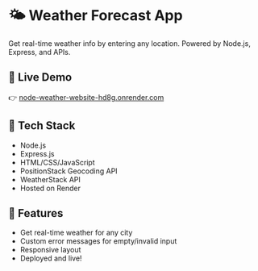# 🌤️ Weather Forecast App
Get real-time weather info by entering any location. Powered by Node.js, Express, and APIs.

## 🔗 Live Demo
👉 [node-weather-website-hd8g.onrender.com](https://node-weather-website-hd8g.onrender.com)

## 🚀 Tech Stack
- Node.js
- Express.js
- HTML/CSS/JavaScript
- PositionStack Geocoding API
- WeatherStack API 
- Hosted on Render

## 🧠 Features
- Get real-time weather for any city
- Custom error messages for empty/invalid input
- Responsive layout
- Deployed and live!
